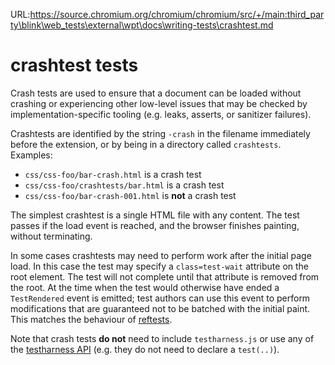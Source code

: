 URL:https://source.chromium.org/chromium/chromium/src/+/main:third_party\blink\web_tests\external\wpt\docs\writing-tests\crashtest.md
# crashtest tests

Crash tests are used to ensure that a document can be loaded without
crashing or experiencing other low-level issues that may be checked by
implementation-specific tooling (e.g. leaks, asserts, or sanitizer
failures).

Crashtests are identified by the string `-crash` in the filename immediately
before the extension, or by being in a directory called `crashtests`. Examples:

- `css/css-foo/bar-crash.html` is a crash test
- `css/css-foo/crashtests/bar.html` is a crash test
- `css/css-foo/bar-crash-001.html` is **not** a crash test

The simplest crashtest is a single HTML file with any content. The
test passes if the load event is reached, and the browser finishes
painting, without terminating.

In some cases crashtests may need to perform work after the initial page load.
In this case the test may specify a `class=test-wait` attribute on the root
element. The test will not complete until that attribute is removed from the
root. At the time when the test would otherwise have ended a `TestRendered`
event is emitted; test authors can use this event to perform modifications that
are guaranteed not to be batched with the initial paint. This matches the
behaviour of [reftests](reftests).

Note that crash tests **do not** need to include `testharness.js` or use any of
the [testharness API](testharness-api.md) (e.g. they do not need to declare a
`test(..)`).
